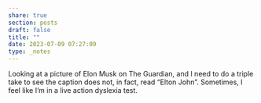 ```yaml
---
share: true
section: posts
draft: false
title: ""
date: 2023-07-09 07:27:09
type: _notes
---
```



Looking at a picture of Elon Musk on The Guardian, and I need to do a triple take to see the caption does not, in fact, read “Elton John”. Sometimes, I feel like I’m in a live action dyslexia test. 
